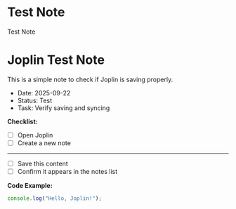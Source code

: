 # Test Note

Test Note
# Joplin Test Note

This is a simple note to check if Joplin is saving properly.

- Date: 2025-09-22
- Status: Test
- Task: Verify saving and syncing

**Checklist:**
- [ ] Open Joplin
- [ ] Create a new note
* * *
- [ ] Save this content
- [ ] Confirm it appears in the notes list

**Code Example:**
```javascript
console.log("Hello, Joplin!");
